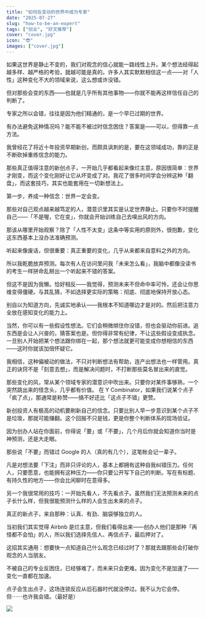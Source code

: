 ```yaml
---
title: "如何在变动的世界中成为专家"
date: "2025-07-27"
slug: "how-to-be-an-expert"
tags: ["创业", "好文推荐"]
cover: "cover.jpg"
icon: "😎"
images: ["cover.jpg"]
---
```

如果这世界是静止不变的，我们对观念的信心就能一路线性上升。某个想法经得起越多样、越严格的考验，就越可能是真的。许多人其实默默相信这一点——对「人性」这种变化不大的领域来说，这么想或许没错。



但对那些会变的东西——也就是几乎所有其他事物——你就不能再这样信任自己的判断了。



专家之所以会错，往往是因为他们精通的，是一个早已过期的世界。



有办法避免这种情况吗？能不能不被过时信念困住？答案是——可以，但得靠一点方法。



我曾经花了将近十年投资早期新创，而颇具讽刺的是，要在这领域成功，靠的正是不断砍掉重练信念的能力。



那些真正值得注意的新创点子，一开始几乎都看起来像烂主意，原因很简单：世界才刚变，而这个变化刚好让它从坏变成了对。我花了很多时间学会分辨这种「翻盘」，而这套技巧，其实也能套用在一切新想法上。



第一步，养成一种信念：世界一定会变。



那些对自己观点越来越笃定的人，潜意识里其实是认定世界静止。只要你不时提醒自己——「不是喔，它在变」，你就会开始训练自己去嗅出风的方向。



那该从哪里开始观察？除了「人性不太变」这条中等实用的原则外，很抱歉，变化这东西基本上没办法准确预测。



听起来像废话，但很重要：真正重要的变化，几乎从来都来自意料之外的方向。



所以我乾脆放弃预测。每次有人在访问里问我「未来怎么看」，我脑中都像没读书的考生一样拼命乱掰出一个听起来不错的答案。



但这不是因为我懒。恰好相反——我觉得，预测未来不但命中率可怜，还会让你思维变得僵硬。与其乱猜，不如选择更实际的策略：彻底、彻底地保持开放心态。



别自以为知道方向，先诚实地承认——我根本不知道哪边才是对的。然后把注意力全放在感知变化的能力上。



当然，你可以有一些假设性想法。它们会稍微绑住你没错，但也会驱动你前进。追东西是会让人兴奋的，猜答案也是。但你得非常有纪律，不让这些假设变成执念。
一旦别人开始把某个想法跟你绑在一起，那个想法就更可能变成你想相信的东西——这时你就该加倍怀疑它。



我相信，这种偏被动的做法，不只对判断想法有帮助，连产出想法也一样管用。真正的诀窍不是「刻意去想」，而是解决问题时，不打断那些莫名冒出来的直觉。



那些变化的风，常从某个领域专家的潜意识中吹出来。只要你对某件事够熟，一个突然跳出来的怪念头，几乎都有价值。
在 Y Combinator，如果我们说某个点子「疯了点」，那通常是称赞——搞不好还比「这点子不错」更赞。



新创投资人有极高的动机要刷新自己的信念。只要比别人早一步意识到某个点子不是垃圾，那就可能赚翻。这个回报不只是钱，更是你整个判断体系的现场验证。



因为创办人站在你面前，你得说「要」或「不要」，几个月后你就会知道你当时是神预测，还是大走眼。



那些说「不要」而错过 Google 的人（真的有几个），这笔帐会记一辈子。



凡是对想法要「下注」而非只评论的人，基本上都拥有这种自我纠错压力。任何人，只要愿意，也能拥有这种压力——你只要公开写下自己的判断。写在有标题、有持久性的地方——你会比闲聊时在意得多。



另一个我很常用的技巧：一开始先看人，不先看点子。虽然我们无法预测未来的点子长什么样，但我很能预测什么样的人会生出未来的点子。



真正的新点子，来自那种：认真、有劲、脑袋够独立的人。



当初我们其实觉得 Airbnb 是烂主意，但我们看得出来——创办人他们是那种「再怪都不会怕」的人，所以我们选择先信人、再信点子，最后押对了。



这招其实通用：想要快一点知道自己什么观念已经过时了？那就去跟那些会打破你观念的人当朋友。



不被自己的专业反困住，已经够难了，而未来只会更难。因为变化不是加速了——变化一直都在加速。



点子会生出点子，这场连锁反应从旧石器时代就没停过。我不认为它会停。
但⋯⋯也许我会错。（最好是）




![](https://prod-files-secure.s3.us-west-2.amazonaws.com/112d0858-5090-4d34-a606-b75eb8d65fd2/46476355-9cf3-4e99-9b7a-3531bc426380/1000202064.png?X-Amz-Algorithm=AWS4-HMAC-SHA256&X-Amz-Content-Sha256=UNSIGNED-PAYLOAD&X-Amz-Credential=ASIAZI2LB466UWT5WBLG%2F20251022%2Fus-west-2%2Fs3%2Faws4_request&X-Amz-Date=20251022T203435Z&X-Amz-Expires=3600&X-Amz-Security-Token=IQoJb3JpZ2luX2VjEH0aCXVzLXdlc3QtMiJHMEUCIQCFHnjIeFlR8Z02V%2B29PS%2FTkGYRvxIpR4clcbuoIigPDgIgN3N4gdr61bla%2F%2F6TRPWJICtROkHA8ODt3NxLibFmdMsq%2FwMINRAAGgw2Mzc0MjMxODM4MDUiDC4S0nqg3puOSHBtSyrcA3lBf%2FAyGdYjofO8WHXoPn%2Bwh6YkbwphrzX0ayrYF8gtZ91cVn5IMt%2Bfhil1%2FTRRtalcpJGmANgv6hWjm%2BbQFaWNktZ5bdUYB6TFTr4T4yci2v5XCeFnEy9BYHdmfuPFbQnHaEs%2FMWpkwKXe%2Bms3wbvhLq2hlYylAG%2Bfll7Q6yIPkqZAbPwVh6OTAFlCtfL0HlCEMIFnK2f8cqKiAbRybw2lqVWestPiHG%2FceQ11s1MKV4w%2FQqXPIHGVPIvOh8Pc6IDJ1Zrf%2Fgq9hHNgg9Lvhqkd0bxcZu4c3DcCBv59JrRAn64er5HiQ%2F%2Fdfcf%2BIHknegrmxBysFIW4xtGKo3GRBrjNxazrXrWoNgfxfQUkLzMSq60B4wbUSHebJss9OBH5eweqUzPBAG52w%2B5Ff%2FuBhCCeBCxS0QPN3PumCBLJ9BjLn4weNsBXrCKjUvXFOU17e0Xfv2G0KcafvqnnA5a79jF%2F3JDcCDLn51vbREr2orTVFZONzqASi3tP9eeZPQj1khNKFOziLgzd6RmzNS1dB5vn3RMGPUJio9K3ct%2BXUGf6PbeTRj6RxYyMz4iJlCc%2BpSMOls0iFdUeE8POk3wpg9WeLQ95DJenzFTNM1CStcJizOTxBQwWO9t%2BoUAqMLj55McGOqUB9nMbIYn%2B3LSnpRsieN%2FWak1G5IH4pVM4NIvRyLax4dz3NiWOk%2BoQXMu505rNIcrPbSuzscrXwWrq6b8vS2DK0r54mYJMEtdlf8eoWTyKKOOff6GcFMTfLrUmtHwQElIcJ4XG36Qy4napXfCtPlszjstAZJM31KNMFsFezqigaWEhfk%2BGF5UDrMbweOu7N88WcB%2BGT3nkVUFbxx0XHIrO%2BXF4%2FrUE&X-Amz-Signature=00c042943337c6ca774d7fad79a08f232cc8a4e20d99afb1ec0de82062e9085b&X-Amz-SignedHeaders=host&x-amz-checksum-mode=ENABLED&x-id=GetObject)


